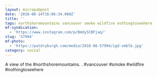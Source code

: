 ```yaml
---
layout: micropubpost
date: '2018-08-14T16:06:34.000Z'
title: ''
tags: northshoremountains vancouver smoke wildfire nothingtoseehere
mf-syndication:
  - 'https://www.instagram.com/p/BmdySCBFjaq/'
slug: '57994'
mf-photo:
  - 'https://patdryburgh.com/media/2018-08-57994/igd-vmblb.jpg'
category: social
---
```

A view of the #northshoremountains.
.
#vancouver #smoke #wildfire #nothingtoseehere
